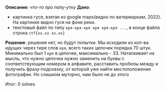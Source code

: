 **Описание**: *что-то про папу-утку*
**Дано**: 
* картинка гуся, взятая из google maps(видно по ватермаркам, 2022). На картинке видно гуся на фоне реки.
* текстовый файл по типу `кря-кря-кря кря кря-кря ...`, в конце файла строка `ctf{xx.xx xx.xx}`

**Решение**: решения нет, но будут попытки. Мы исходили из кол-ва идущих через тире слов `кря`, всего таких цепочек порядка 70 штук. Минимально был 1 `кря` в цепочке, максимально - 33. Наталкивает на мысль, что нужно цепочки нужно заменить на буквы с соответствующим номером в алфавите, расставить пробелы между и получить фразу-подсказку, от которой уже найти местоположения фотографии. Но слишком муторно, нам было не до этого


Итог: 0 solves